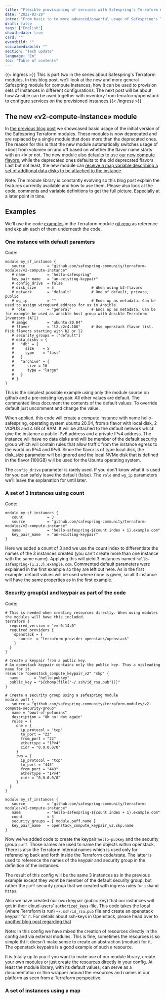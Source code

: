 ```yaml
---
title: "Flexible provisioning of services with Safespring's Terraform modules"
date: "2022-03-29"
intro: "From basic to to more advanced/powerful usage of Safespring's Terraform modules"
draft: false
tags: ["English"]
showthedate: true
card: ""
eventbild: ""
socialmediabild: ""
section: "Tech update"
language: "En"
toc: "Table of contents"
---
```

{{< ingress >}}
This is part two in the series about Safespring's Terraform modules. In this
blog post, we'll look at the new and more general Safespring module for compute
instances, how it can be used to provision sets of instances in different
configurations. The next post will be about how Ansible can be used together
with inventory from terraform/openstack to configure services on the provisioned
instances.{{< /ingress >}}

## The new «v2-compute-instance» module
In [the previous blog post][firstblog] we showcased basic usage of the initial
version of the Safespring Terraform modules. These modules is now deprecated and
are replaced by a single module that does more than the deprecated ones. The
reason for this is that the new module automatically switches usage of «boot
from volume» on and off based on whether the flavor name starts with an «l» or
not. The new module also defaults to use [our new compute flavors][newflavors],
while the deprecated ones defaults to the old deprecated flavors.  Last but not
least, the new module can [receive a map variable describing a set of addtional
data disks to be attached to the instance][diskmap].

Note: The module library is constantly evolving so this blog post explain the
features currently available and how to use them. Please also look at the code,
comments and variable definitions to get the full picture. Especially at a later
point in time. 

## Examples
We'll use the code [examples][sftfexamples] in the Terraform module [git
repo][sftfmodules] as reference and explain each of them underneath the code.

### One instance with default paramters

Code:
```
module my_sf_instance {
   source          = "github.com/safespring-community/terraform-modules/v2-compute-instance"
   # name          = "hello-safespring"
   key_pair_name   = "an-existing-keypair"
   # config_drive  = false
   # disk_size     = 5                 # When using b2-flavors
   # network       = "default"         # One of default, private, public
   # wg_ip         = ""                # Ends up as metadata. Can be used to assign wireguard address for us in Ansible.
   # role          = "general"         # Ends up as metadata. Can be for example be used as ansible host group with Ansible Terraform Inventory (ATI)
   # image         = "ubuntu-20.04"
   # flavor        = "l2.c2r4.100"     # Use openstack flavor list. Pick flavors starting with b2 or l2
   # security_groups = ["default"]
   # data_disks = {
   #   "db" = {
   #     size    = 5
   #     type    = "fast"
   #   }
   #   "archive" = {
   #      size = 10
   #      type = "large"
   #   }
   # }
}
```
This is the simplest possible example using only the module source on github and
a pre-existing keypair. All other values are default. The commented lines
document the contents of the default values. To override default just uncomment
and change the value. 

When applied, this code will create a compute instance with name
hello-safespring, operating system ubuntu 20.04, from a flavor with local disk,
2 VCPUS and 4 GB of RAM. It will be attached to the default network which give
the instance a public IPv6 address and a private IPv4 address. 
The instance will have no data disks and will be member of the default security
group which will contain rules that allow traffic from the instance egress to
the world on IPv4 and IPv6. Since the flavor is of type local disk, the
disk_size parameter will be ignored and the local NVMe disk that is defined in
the flavor (100GB) will be used  for the Ubuntu operating system.

The `config_drive` parameter is rarely used. If you don't know what it is used for you can safely leave the default (false). The `role` and `wg_ip` parameters we'll leave the explanation for until later. 

### A set of 3 instances using count

Code:
```
module my_sf_instances {
   count           = 3
   source          = "github.com/safespring-community/terraform-modules/v2-compute-instance"
   name            = "hello-safespring-${count.index + 1}.example.com"
   key_pair_name   = "an-existing-keypair"
}
```
Here we added a count of 3 and we use the count index to differentiate the names
of the 3 instances created (you can't create more than one instance with the
same name). Applying this will yield 3 instances named
`hello-safespring-{1,2,3}.example.com`. Commented default parameters were
explained in the first example so they are left out here. As in the first
example, default values will be used where none is given, so all 3 instance will
have the same properties as in the first example. 

### Security group(s) and keypair as part of the code

Code:
```
# This is needed when creating resources directly. When using modules the modules will have this included.
terraform {
  required_version = ">= 0.14.0"
  required_providers {
    openstack = {
      source  = "terraform-provider-openstack/openstack"
    }
  }
}

# Create a keypair from a public key.
# An openstack keypair contains only the public key. Thus a misleading name for it.
resource "openstack_compute_keypair_v2" "skp" {
  name       = "hello-pubkey"
  public_key = "${chomp(file("~/.ssh/id_rsa.pub"))}"
}

# Create a security group using a safespring module
module puff {
   source = "github.com/safespring-community/terraform-modules/v2-compute-security-group"
   name = "bowl-of-petunias"
   description = "Oh no! Not again"
   rules = {
     one = {
       ip_protocol = "tcp"
       to_port = "22"
       from_port = "22"
       ethertype = "IPv4"
       cidr = "0.0.0.0/0"
     }
     two = {
       ip_protocol = "tcp"
       to_port = "443"
       from_port = "443"
       ethertype = "IPv4"
       cidr = "0.0.0.0/0"
     }
  }
}

module my_sf_instances {
   source          = "github.com/safespring-community/terraform-modules/v2-compute-instance"
   name            = "hello-safespring-${count.index + 1}.example.com"
   count           = 3
   security_groups = [ module.puff.name ]
   key_pair_name   = openstack_compute_keypair_v2.skp.name
}
```
Now we've added code to create the keypair `hello-pubkey` and the security group
`puff`. Those names are used to name the objects within openstack. There is also
the Terraform internal names which is used only for referencing back and forth
inside the Terraform code/state. The latter is used to reference the names of
the keypair and security group in the definition of the instances.

The result of this config will be the same 3 instances as in the previous
example except they wont be member of the default security group, but rather the
`puff` security group that we created with ingress rules for `ssh`and `https`.

Also we have created our own keypair (public key) that our instances will get in
their cloud-users' `authorized_keys`-file. This code takes the local (where
Terraform is run) `~/.ssh/id_rsa.pub` file and create an openstack keypair for
it. For details about ssh-keys in Openstack, please head over to [another blog
post regarding that][sshblog]

Note: In this config we have mixed the creation of resources directly in the
config and via external modules. This is fine, sometimes the resources is so
simple tht it doesn't make sense to create an abstraction (moduel) for it. The
openstack keypairs is a good example of such a resource.

It is totally up to you if you want to make use of our module library, create
your own modules or just create the resources directly in your config. At least
the module library, with its default values, can serve as a documentation or
thin wrapper around the resources and names in our platform as seen from a
Terraform perspective.

### A set of instances using a map


[diskmap]: https://github.com/safespring-community/terraform-modules/blob/main/examples/v2-compute-instance/main.tf#L15
[newflavors]: https://docs.safespring.com/new/flavors/
[firstblog]: https://www.safespring.com/blogg/2022-01-terraform-modules/
[mbcfengine]: https://www.researchgate.net/publication/243774232_Cfengine_A_site_configuration_engine
[tfdl]: https://www.terraform.io/downloads
[sftfmodules]: https://github.com/safespring-community/terraform-modules
[sftfexamples]: https://github.com/safespring-community/terraform-modules/tree/main/examples
[sshblog]: https://www.safespring.com/blogg/2022-03-ssh-keys/